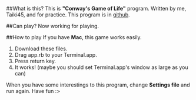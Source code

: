 ##What is this?
This is **"Conway's Game of Life"** program.
Written by me, Taiki45, and for practice.
This program is in [github](https://github.com/Taiki45/game-of-life).

##Can play?
Now working for playing.


##How to play
If you have **Mac**, this game works easily. 

1. Download these files.
2. Drag app.rb to your Terminal.app.
3. Press return key.
4. It works! (maybe you should set Terminal.app's window as large as you can)

When you have some interestings to this program, change **Settings file** and run again.
Have fun :>